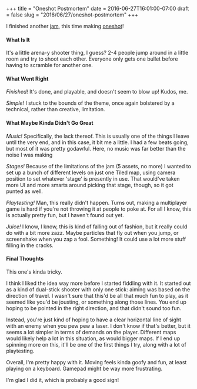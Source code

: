 +++
title = "Oneshot Postmortem"
date = 2016-06-27T16:01:00-07:00
draft = false
slug = "2016/06/27/oneshot-postmortem"
+++


I finished another [jam](http://itch.io/jam/simple), this time making [oneshot](http://jtruher.itch.io/oneshot)!

#### What Is It

It's a little arena-y shooter thing, I guess?  2-4 people jump around in a little room and try to shoot each other.  Everyone only gets one bullet before having to scramble for another one.

#### What Went Right

*Finished!*  It's done, and playable, and doesn't seem to blow up!  Kudos, me.

*Simple!*  I stuck to the bounds of the theme, once again bolstered by a technical, rather than creative, limitation.  

#### What Maybe Kinda Didn't Go Great

*Music!*  Specifically, the lack thereof.  This is usually one of the things I leave until the very end, and in this case, it bit me a little.  I had a few beats going, but most of it was pretty godawful.  Here, no music was far better than the noise I was making

*Stages!*  Because of the limitations of the jam (5 assets, no more) I wanted to set up a bunch of different levels on just one Tiled map, using camera position to set whatever 'stage' is presently in use.  That would've taken more UI and more smarts around picking that stage, though, so it got punted as well.

*Playtesting!*  Man, this really didn't happen.  Turns out, making a multiplayer game is hard if you're not throwing it at people to poke at.  For all I know, this is actually pretty fun, but I haven't found out yet.

*Juice!*  I know, I know, this is kind of falling out of fashion, but it really could do with a bit more zazz.  Maybe particles that fly out when you jump, or screenshake when you zap a fool.  Something!  It could use a lot more stuff filling in the cracks.

#### Final Thoughts

This one's kinda tricky.  

I think I liked the idea way more before I started fiddling with it.  It started out as a kind of dual-stick shooter with only one stick: aiming was based on the direction of travel.  I wasn't sure that this'd be all that much fun to play, as it seemed like you'd be jousting, or something along those lines.  You end up hoping to be pointed in the right direction, and that didn't sound too fun.

Instead, you're just kind of hoping to have a clear horizontal line of sight with an enemy when you pew pew a laser.  I don't know if that's better, but it seems a lot simpler in terms of demands on the player.  Different maps would likely help a lot in this situation, as would bigger maps.  If I end up spinning more on this, it'll be one of the first things I try, along with a lot of playtesting.

Overall, I'm pretty happy with it.  Moving feels kinda goofy and fun, at least playing on a keyboard.  Gamepad might be way more frustrating.

I'm glad I did it, which is probably a good sign!
